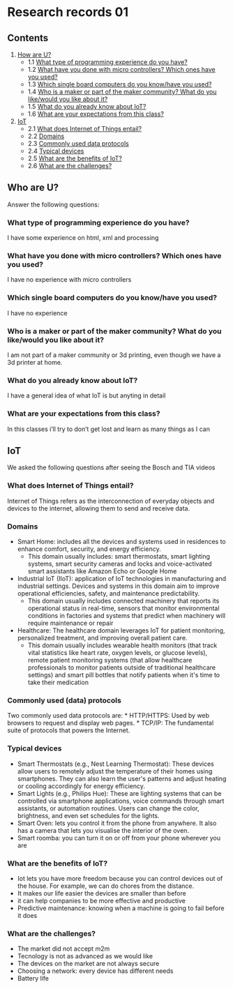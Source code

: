 # Research records 01

## Contents

1. [How are U?](/Cristina/researches/research01/README.md#who-are-u)
   * 1.1 [What type of programming experience do you have?](/Cristina/researches/research01/README.md#what-type-of-programming-experience-do-you-have)
   * 1.2 [What have you done with micro controllers? Which ones have you used?](/Cristina/researches/research01/README.md#what-have-you-done-with-micro-controllers-which-ones-have-you-used)
   * 1.3 [Which single board computers do you know/have you used?](/Cristina/researches/research01/README.md#which-single-boars-computers-do-you-knowhave-you-used)
   * 1.4 [Who is a maker or part of the maker community? What do you like/would you like about it?](/Cristina/researches/research01/README.md#who-is-a-maker-or-part-of-the-maker-community-what-do-you-likewould-you-like-about-it)
   * 1.5 [What do you already know about IoT?](/Cristina/researches/research01/README.md#what-do-you-already-know-about-iot)
   * 1.6 [What are your expectations from this class?](/Cristina/researches/research01/README.md#what-are-your-expectations-from-this-class)
2. [IoT](/Cristina/researches/research01/README.md#iot)
   * 2.1 [What does Internet of Things entail?](/Cristina/researches/research01/README.md#what-does-internet-of-things-entail)
   * 2.2 [Domains](/Cristina/researches/research01/README.md#domains)
   * 2.3 [Commonly used data protocols](/Cristina/researches/research01/README.md#commonly-used-data-protocols
)
   * 2.4 [Typical devices](/Cristina/researches/research01/README.md#typical-devices
)
   * 2.5 [What are the benefits of IoT?](/Cristina/researches/research01/README.md#what-are-the-benefits-of-iot
)
   * 2.6 [What are the challenges?](/Cristina/researches/research01/README.md#what-are-the-challenges)

## Who are U?
Answer the following questions:

### What type of programming experience do you have?
I have some experience on html, xml and processing

### What have you done with micro controllers? Which ones have you used?
I have no experience with micro controllers

### Which single board computers do you know/have you used?
I have no experience

### Who is a maker or part of the maker community? What do you like/would you like about it?
I am not part of a maker community or 3d printing, even though we have a 3d printer at home.

### What do you already know about IoT?
I have a general idea of what IoT is but anyting in detail

### What are your expectations from this class?
In this classes i’ll try to don’t get lost and learn as many things as I can


## IoT
We asked the following questions after seeing the Bosch and TIA videos

### What does Internet of Things entail?
Internet of Things refers as the interconnection of everyday objects and devices to the internet, allowing them to send and receive data. 

### Domains
* Smart Home: includes all the devices and systems used in residences to enhance comfort, security, and energy efficiency.
    * This domain usually includes: smart thermostats, smart lighting systems, smart security cameras and locks  and voice-activated smart assistants like Amazon Echo or Google Home
* Industrial IoT (IIoT): application of IoT technologies in manufacturing and industrial settings. Devices and systems in this domain aim to improve operational efficiencies, safety, and maintenance predictability. 
    * This domain usually includes connected machinery that reports its operational status in real-time, sensors that monitor environmental conditions in factories and systems that predict when machinery will require maintenance or repair
* Healthcare: The healthcare domain leverages IoT for patient monitoring, personalized treatment, and improving overall patient care. 
    * This domain usually includes wearable health monitors (that track vital statistics like heart rate, oxygen levels, or glucose levels), remote patient monitoring systems (that allow healthcare professionals to monitor patients outside of traditional healthcare settings) and smart pill bottles that notify patients when it's time to take their medication


### Commonly used (data) protocols
Two commonly used data protocols are:
    * HTTP/HTTPS: Used by web browsers to request and display web pages.
    * TCP/IP: The fundamental suite of protocols that powers the Internet.


### Typical devices
* Smart Thermostats (e.g., Nest Learning Thermostat): These devices allow users to remotely adjust the temperature of their homes using smartphones. They can also learn the user's patterns and adjust heating or cooling accordingly for energy efficiency.
* Smart Lights (e.g., Philips Hue): These are lighting systems that can be controlled via smartphone applications, voice commands through smart assistants, or automation routines. Users can change the color, brightness, and even set schedules for the lights.
* Smart Oven: lets you control it from the phone from anywhere. It also has a camera that lets you visualise the interior of the oven.
* Smart roomba: you can turn it on or off from your phone wherever you are


### What are the benefits of IoT?
  * Iot lets you have more freedom because you can control devices out of the house. For example, we can do chores from the distance. 
  * It makes our life easier
the devices are smaller than before
  * it can help companies to be more effective and productive
  * Predictive maintenance: knowing when a machine is going to fail before it does


### What are the challenges?
  * The market did not accept m2m
  * Tecnology is not as advanced as we would like
  * The devices on the market are not always secure
  * Choosing a network: every device has different needs
  * Battery life

